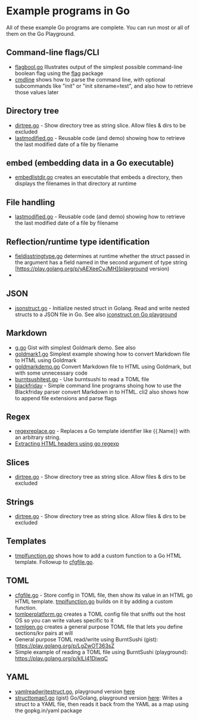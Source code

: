 # Example programs in Go

All of these example Go programs are complete. You can run most or all of them on the Go Playground.

## Command-line flags/CLI
* [flagbool.go](flagbool.go) Illustrates output of the simplest possible command-line boolean flag using the [flag](https://pkg.go.dev/flag) package
* [cmdline](cmdline.go) shows how to parse the command line, with optional subcommands like "init" or "init sitename=test", and also how to retrieve those values later

## Directory tree
* [dirtree.go](dirtree.go) - Show directory tree as string slice. Allow files & dirs to be excluded
* [lastmodified.go](lastmodified.go) - Reusable code (and demo) showing how to retrieve the last modified date of a file by filename

## embed (embedding data in a Go executable)
* [embedlistdir.go](embedlistdir.go) creates an executable that embeds a directory, then displays the filenames in that directory at runtime

## File handling
* [lastmodified.go](lastmodified.go) - Reusable code (and demo) showing how to retrieve the last modified date of a file by filename

## Reflection/runtime type identification
* [fieldisstringtype.go](fieldisstringtype.go) determines at runtime whether the struct passed in the argument has a field named in the second argument of type string [https://play.golang.org/p/yAEXeeCvJMH](playground version)
* 




## JSON
* [jsonstruct.go](jsonstruct.go) - Initialize nested struct in Golang. Read and write nested structs to a JSON file in Go. See also [jconstruct on Go playground](https://play.golang.org/p/S7HbAOk0ZDb)


## Markdown
* [g.go](https://gist.github.com/tomcam/942342f301c78a20457c0b2e752bbb2b) Gist with simplest Goldmark demo. See also 
* [goldmark1.go](goldmark1.go) Simplest example showing how to convert Markdown file to HTML using Goldmark
* [goldmarkdemo.go](goldmarkdemo.go) Convert Markdown file to HTML using Goldmark, but with some unnecessary code
* [burntsushitest.go](burntsushitest.go) - Use burntsushi to read a TOML file
* [blackfriday](blackfriday/) - Simple command line programs shoing how to use the Blackfriday parser convert Markdown in to HTML. cli2 also shows how to append file extensions and parse flags

## Regex
* [regexreplace.go](regexreplace.go) - Replaces a Go template identifier like {{.Name}} with an arbitrary string.
* [Extracting HTML headers using go regexp](https://gist.github.com/tomcam/996e9e565fc8db4ca41484a369338993)

## Slices
* [dirtree.go](dirtree.go) - Show directory tree as string slice. Allow files & dirs to be excluded

## Strings
* [dirtree.go](dirtree.go) - Show directory tree as string slice. Allow files & dirs to be excluded

## Templates
* [tmplfunction.go](tmplfunction.go) shows how to add a custom function to a Go HTML template. Followup to [cfgfile.go](cfgfile.go).


## TOML
* [cfgfile.go](cfgfile.go) - Store config in TOML file, then show its value in an HTML go HTML template. [tmplfunction.go](tmplfunction.go) builds on it by adding a custom function.
* [tomlperplatform.go](tomlperplatform.go) creates a TOML config file that sniffs out the host OS so you can write values specific to it
* [tomlgen.go](tomlgen.go) creates a general purpose TOML file that lets you define sections/kv pairs at will
* General purpose TOML read/write using BurntSushi (gist): https://play.golang.org/p/LgZwOT363sZ
* Simple example of reading a TOML file using BurntSushi (playground): https://play.golang.org/p/klLI41DiwqC

## YAML
* [yamlreadwritestruct.go](yamlreadwritestruct.go), playground version [here](https://play.golang.org/p/KglpI_JmqSE)
* [structtomap1.go](https://gist.github.com/tomcam/3a0002119d60435505bff426b9345ae7) (gist) Go/Golang, playground version [here](https://play.golang.org/p/t8XaP2eMPPE): Writes a struct to a YAML file, then reads it back from the YAML as a map using the gopkg.in/yaml package
